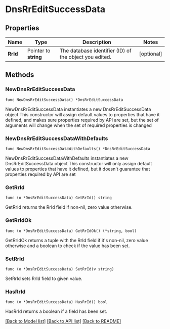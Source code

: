 # DnsRrEditSuccessData

## Properties

Name | Type | Description | Notes
------------ | ------------- | ------------- | -------------
**RrId** | Pointer to **string** | The database identifier (ID) of the object you edited. | [optional] 

## Methods

### NewDnsRrEditSuccessData

`func NewDnsRrEditSuccessData() *DnsRrEditSuccessData`

NewDnsRrEditSuccessData instantiates a new DnsRrEditSuccessData object
This constructor will assign default values to properties that have it defined,
and makes sure properties required by API are set, but the set of arguments
will change when the set of required properties is changed

### NewDnsRrEditSuccessDataWithDefaults

`func NewDnsRrEditSuccessDataWithDefaults() *DnsRrEditSuccessData`

NewDnsRrEditSuccessDataWithDefaults instantiates a new DnsRrEditSuccessData object
This constructor will only assign default values to properties that have it defined,
but it doesn't guarantee that properties required by API are set

### GetRrId

`func (o *DnsRrEditSuccessData) GetRrId() string`

GetRrId returns the RrId field if non-nil, zero value otherwise.

### GetRrIdOk

`func (o *DnsRrEditSuccessData) GetRrIdOk() (*string, bool)`

GetRrIdOk returns a tuple with the RrId field if it's non-nil, zero value otherwise
and a boolean to check if the value has been set.

### SetRrId

`func (o *DnsRrEditSuccessData) SetRrId(v string)`

SetRrId sets RrId field to given value.

### HasRrId

`func (o *DnsRrEditSuccessData) HasRrId() bool`

HasRrId returns a boolean if a field has been set.


[[Back to Model list]](../README.md#documentation-for-models) [[Back to API list]](../README.md#documentation-for-api-endpoints) [[Back to README]](../README.md)



